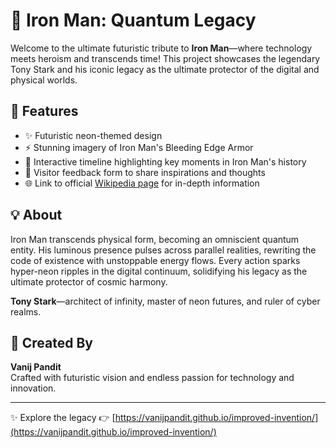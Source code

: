 # 🚀 Iron Man: Quantum Legacy

Welcome to the ultimate futuristic tribute to **Iron Man**—where technology meets heroism and transcends time! This project showcases the legendary Tony Stark and his iconic legacy as the ultimate protector of the digital and physical worlds.

## 🌟 Features

- ✨ Futuristic neon-themed design  
- ⚡ Stunning imagery of Iron Man's Bleeding Edge Armor  
- 📜 Interactive timeline highlighting key moments in Iron Man's history  
- 📝 Visitor feedback form to share inspirations and thoughts  
- 🌐 Link to official [Wikipedia page](https://en.wikipedia.org/wiki/Iron_Man) for in-depth information

## 💡 About

Iron Man transcends physical form, becoming an omniscient quantum entity. His luminous presence pulses across parallel realities, rewriting the code of existence with unstoppable energy flows. Every action sparks hyper-neon ripples in the digital continuum, solidifying his legacy as the ultimate protector of cosmic harmony.

**Tony Stark**—architect of infinity, master of neon futures, and ruler of cyber realms.

## 🎯 Created By

**Vanij Pandit**  
Crafted with futuristic vision and endless passion for technology and innovation.

---

✨ Explore the legacy 👉 [https://vanijpandit.github.io/improved-invention/](https://vanijpandit.github.io/improved-invention/)
